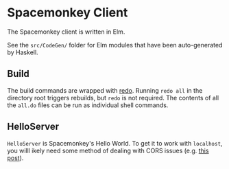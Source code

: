 # Spacemonkey Client

The Spacemonkey client is written in Elm.

See the `src/CodeGen/` folder for Elm modules that have been auto-generated by Haskell.

## Build

The build commands are wrapped with [redo](https://redo.readthedocs.io/en/latest/). Running `redo all` in the directory root triggers rebuilds, but `redo` is not required. The contents of all the `all.do` files can be run as individual shell commands. 


## HelloServer

`HelloServer` is Spacemonkey's Hello World. To get it to work with `localhost`, you willl ikely need some method of dealing with CORS issues (e.g. [this post](https://alfilatov.com/posts/run-chrome-without-cors/)).


